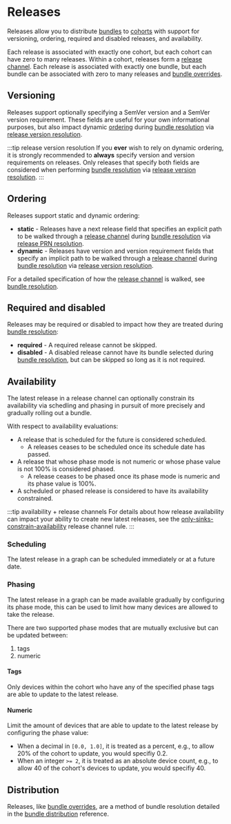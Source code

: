 # Releases

Releases allow you to distribute [bundles](/platform/reference/bundles.md) to [cohorts](/platform/reference/cohorts.md) with support for versioning, ordering, required and disabled releases, and availability.

Each release is associated with exactly one cohort, but each cohort can have zero to many releases. Within a cohort, releases form a [release channel](release-channels). Each release is associated with exactly one bundle, but each bundle can be associated with zero to many releases and [bundle overrides](bundle-overrides).

## Versioning

Releases support optionally specifying a SemVer version and a SemVer version requirement. These fields are useful for your own informational purposes, but also impact dynamic [ordering](#ordering) during [bundle resolution](bundle-distribution#bundle-resolution) via [release version resolution](bundle-distribution#release-resolution-method).

:::tip release version resolution
If you **ever** wish to rely on dynamic ordering, it is strongly recommended to **always** specify version and version requirements on releases. Only releases that specify both fields are considered when performing [bundle resolution](bundle-distribution#bundle-resolution) via [release version resolution](bundle-distribution#release-resolution-method).
:::

## Ordering

Releases support static and dynamic ordering:

  - **static** - Releases have a next release field that specifies an explicit path to be walked through a [release channel](release-channels) during [bundle resolution](bundle-distribution#bundle-resolution) via [release PRN resolution](bundle-distribution#release-resolution-method).
  - **dynamic** - Releases have version and version requirement fields that specify an implicit path to be walked through a [release channel](release-channels) during [bundle resolution](bundle-distribution#bundle-resolution) via [release version resolution](bundle-distribution#release-resolution-method).

For a detailed specification of how the [release channel](release-channels) is walked, see [bundle resolution](bundle-distribution#bundle-resolution).


## Required and disabled

Releases may be required or disabled to impact how they are treated during [bundle resolution](bundle-distribution#bundle-resolution):

  - **required** - A required release cannot be skipped.
  - **disabled** - A disabled release cannot have its bundle selected during [bundle resolution](bundle-distribution#bundle-resolution), but can be skipped so long as it is not required.

## Availability

The latest release in a release channel can optionally constrain its availability via schedling and phasing in pursuit of more precisely and gradually rolling out a bundle.

With respect to availability evaluations:

  - A release that is scheduled for the future is considered scheduled.
    - A releases ceases to be scheduled once its schedule date has passed.
  - A release that whose phase mode is not numeric or whose phase value is not 100% is considered phased.
    - A release ceases to be phased once its phase mode is numeric and its phase value is 100%.
  - A scheduled or phased release is considered to have its availability constrained.

:::tip availability + release channels
For details about how release availability can impact your ability to create new latest releases, see the [only-sinks-constrain-availability](release-channels#only-sinks-constrain-availability) release channel rule.
:::

### Scheduling

The latest release in a graph can be scheduled immediately or at a future date.

### Phasing

The latest release in a graph can be made available gradually by configuring its phase mode, this can be used to limit how many devices are allowed to take the release.

There are two supported phase modes that are mutually exclusive but can be updated between:

  1. tags
  2. numeric

#### Tags

Only devices within the cohort who have any of the specified phase tags are able to update to the latest release.

#### Numeric

Limit the amount of devices that are able to update to the latest release by configuring the phase value:

- When a decimal in `[0.0, 1.0]`, it is treated as a percent, e.g., to allow 20% of the cohort to update, you would specifiy 0.2.
- When an integer `>= 2`, it is treated as an absolute device count, e.g., to allow 40 of the cohort's devices to update, you would specifiy 40.

## Distribution

Releases, like [bundle overrides](bundle-overrides), are a method of bundle resolution detailed in the [bundle distribution](bundle-distribution) reference.
